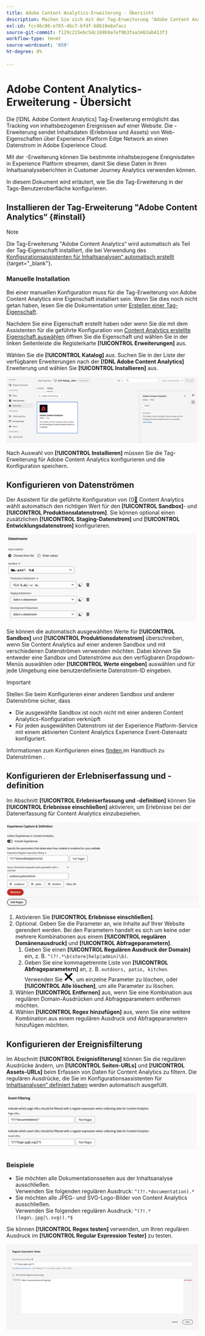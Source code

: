 ```yaml
---
title: Adobe Content Analytics-Erweiterung - Übersicht
description: Machen Sie sich mit der Tag-Erweiterung "Adobe Content Analytics" in Adobe Experience Platform vertraut.
exl-id: fcc46c86-e765-4bc7-bfdf-b8b10e8afacc
source-git-commit: f129c215ebc5dc169b9a7ef9b3faa3463ab413f3
workflow-type: tm+mt
source-wordcount: '659'
ht-degree: 0%

---
```


# Adobe Content Analytics-Erweiterung - Übersicht

Die [!DNL Adobe Content Analytics] Tag-Erweiterung ermöglicht das Tracking von inhaltsbezogenen Ereignissen auf einer Website. Die -Erweiterung sendet Inhaltsdaten (Erlebnisse und Assets) von Web-Eigenschaften über Experience Platform Edge Network an einen Datenstrom in Adobe Experience Cloud.

Mit der -Erweiterung können Sie bestimmte inhaltsbezogene Ereignisdaten in Experience Platform streamen, damit Sie diese Daten in Ihren Inhaltsanalyseberichten in Customer Journey Analytics verwenden können.

In diesem Dokument wird erläutert, wie Sie die Tag-Erweiterung in der Tags-Benutzeroberfläche konfigurieren.

## Installieren der Tag-Erweiterung &quot;Adobe Content Analytics“ {#install}

>[!NOTE]
>
>Die Tag-Erweiterung &quot;Adobe Content Analytics“ wird automatisch als Teil der Tag-Eigenschaft installiert, die bei Verwendung des [Konfigurationsassistenten für Inhaltsanalysen“ automatisch erstellt ](https://experienceleague.adobe.com/de/docs/analytics-platform/using/content-analytics/configuration/guided){target="_blank"}.


### Manuelle Installation

Bei einer manuellen Konfiguration muss für die Tag-Erweiterung von Adobe Content Analytics eine Eigenschaft installiert sein. Wenn Sie dies noch nicht getan haben, lesen Sie die Dokumentation unter [Erstellen einer Tag-Eigenschaft](https://experienceleague.adobe.com/de/docs/platform-learn/implement-in-websites/configure-tags/create-a-property).

Nachdem Sie eine Eigenschaft erstellt haben oder wenn Sie die mit dem Assistenten für die geführte Konfiguration von [Content Analytics erstellte Eigenschaft auswählen](https://experienceleague.adobe.com/de/docs/analytics-platform/using/content-analytics/configuration/guided) öffnen Sie die Eigenschaft und wählen Sie in der linken Seitenleiste die Registerkarte **[!UICONTROL Erweiterungen]** aus.

Wählen Sie die **[!UICONTROL Katalog]** aus. Suchen Sie in der Liste der verfügbaren Erweiterungen nach der **[!DNL Adobe Content Analytics]** Erweiterung und wählen Sie **[!UICONTROL Installieren]** aus.

![Bild, das die Benutzeroberfläche für Tags mit ausgewählter Web SDK-Erweiterung zeigt](assets/aca-tag-install.png)

Nach Auswahl von **[!UICONTROL Installieren]** müssen Sie die Tag-Erweiterung für Adobe Content Analytics konfigurieren und die Konfiguration speichern.


<!--
## Configure schema

The [Content Analytics guided configuration wizard](https://experienceleague.adobe.com/de/docs/analytics-platform/using/content-analytics/configuration/guided) automatically populates the proper value for the **[!UICONTROL Tenant Schema Name]**. 

![Image that shows the Schema configuration of the Adobe Content Analytics tag extension in the Tags UI](assets/aca-tag-schema.png)

>[!WARNING]
>
>Do not modify the value for **[!UICONTROL Tenant Schema Name]**.

-->

## Konfigurieren von Datenströmen

Der Assistent für die geführte Konfiguration von &lbrace;0[&#128279;](https://experienceleague.adobe.com/de/docs/analytics-platform/using/content-analytics/configuration/guided) Content Analytics wählt automatisch den richtigen Wert für den **[!UICONTROL Sandbox]**- und **[!UICONTROL Produktionsdatenstrom]**.  Sie können optional einen zusätzlichen **[!UICONTROL Staging-Datenstrom]** und **[!UICONTROL Entwicklungsdatenstrom]** konfigurieren.

![Bild, das die Konfiguration der Datenströme der Tag-Erweiterung &quot;Adobe Content Analytics&quot; in der Tags-Benutzeroberfläche anzeigt](assets/aca-tag-datastreams.png)

Sie können die automatisch ausgewählten Werte für **[!UICONTROL Sandbox]** und **[!UICONTROL Produktionsdatenstrom]** überschreiben, wenn Sie Content Analytics auf einer anderen Sandbox und mit verschiedenen Datenströmen verwenden möchten. Dabei können Sie entweder eine Sandbox und Datenströme aus den verfügbaren Dropdown-Menüs auswählen oder **[!UICONTROL Werte eingeben]** auswählen und für jede Umgebung eine benutzerdefinierte Datenstrom-ID eingeben.

>[!IMPORTANT]
>
>Stellen Sie beim Konfigurieren einer anderen Sandbox und anderer Datenströme sicher, dass
>
>* Die ausgewählte Sandbox ist noch nicht mit einer anderen Content Analytics-Konfiguration verknüpft
>* Für jeden ausgewählten Datenstrom ist der Experience Platform-Service mit einem aktivierten Content Analytics Experience Event-Datensatz konfiguriert.

Informationen zum Konfigurieren eines [ finden ](../../../../datastreams/overview.md) im Handbuch zu Datenströmen .

## Konfigurieren der Erlebniserfassung und -definition

Im Abschnitt **[!UICONTROL Erlebniserfassung und -definition]** können Sie **[!UICONTROL Erlebnisse einschließen]** aktivieren, um Erlebnisse bei der Datenerfassung für Content Analytics einzubeziehen.

![Bild mit dem Abschnitt „Erlebniserfassung und -definition“ in der Erweiterung](assets/aca-tag-experiencecapture.png)

1. Aktivieren Sie **[!UICONTROL Erlebnisse einschließen]**.
1. Optional. Geben Sie die Parameter an, wie Inhalte auf Ihrer Website gerendert werden. Bei den Parametern handelt es sich um keine oder mehrere Kombinationen aus einem **[!UICONTROL regulären Domänenausdruck]** und **[!UICONTROL Abfrageparametern]**.
   1. Geben Sie einen **[!UICONTROL Regulären Ausdruck der Domain]** ein, z. B. `^(?!.*\b(store|help|admin)\b)`.
   1. Geben Sie eine kommagetrennte Liste von **[!UICONTROL Abfrageparametern]** an, z. B. `outdoors, patio, kitchen`.
Verwenden Sie ![Schließen](./assets/CrossSize300.svg), um einzelne Parameter zu löschen, oder **[!UICONTROL Alle löschen]**, um alle Parameter zu löschen.
1. Wählen **[!UICONTROL Entfernen]** aus, wenn Sie eine Kombination aus regulären Domain-Ausdrücken und Abfrageparametern entfernen möchten.
1. Wählen **[!UICONTROL Regex hinzufügen]** aus, wenn Sie eine weitere Kombination aus einem regulären Ausdruck und Abfrageparametern hinzufügen möchten.

## Konfigurieren der Ereignisfilterung

Im Abschnitt **[!UICONTROL Ereignisfilterung]** können Sie die regulären Ausdrücke ändern, um **[!UICONTROL Seiten-URLs]** und **[!UICONTROL Assets-URLs]** beim Erfassen von Daten für Content Analytics zu filtern. Die regulären Ausdrücke, die Sie im Konfigurationsassistenten für [Inhaltsanalysen“ definiert haben](https://experienceleague.adobe.com/de/docs/analytics-platform/using/content-analytics/configuration/guided) werden automatisch ausgefüllt.

![Bild mit den Ereignisfiltereinstellungen der Adobe Content Analytics-Tag-Erweiterung in der Tags-Benutzeroberfläche](assets/aca-tag-eventfiltering.png)


### Beispiele

* Sie möchten alle Dokumentationsseiten aus der Inhaltsanalyse ausschließen.<br/>Verwenden Sie folgenden regulären Ausdruck: `^(?!.*documentation).*`
* Sie möchten alle JPEG- und SVG-Logo-Bilder von Content Analytics ausschließen.<br/>Verwenden Sie folgenden regulären Ausdruck: `^(?!.*(logo\.jpg|\.svg)).*$`

Sie können **[!UICONTROL Regex testen]** verwenden, um Ihren regulären Ausdruck im **[!UICONTROL Regular Expression Tester]** zu testen.

![Abbildung mit dem Tester für reguläre Ausdrücke der Adobe Content Analytics-Tag-Erweiterung in der Tags-Benutzeroberfläche](assets/aca-tag-regextester.png)

